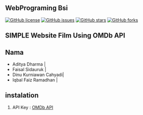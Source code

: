 ## WebPrograming Bsi

[![GitHub license](https://img.shields.io/badge/license-MIT-blue.svg)](https://github.com/isallls/webPrograming/blob/main/LICENSE)
[![GitHub issues](https://img.shields.io/github/issues/Bahrul-Rozak/url-to-code)](https://github.com/isallls/webPrograming/issues)
[![GitHub stars](https://img.shields.io/github/stars/Bahrul-Rozak/url-to-code)](https://github.com/isallls/webPrograming/stargazers)
[![GitHub forks](https://img.shields.io/github/forks/your-username/your-repo-name)](https://github.com/your-username/your-repo-name/network)

## SIMPLE Website Film Using OMDb API

## Nama

- Aditya Dharma |
- Faisal Sidauruk |
- Dinu Kurniawan Cahyadi|
- Iqbal Faiz Ramadhan |

## instalation

1. API Key :
   [OMDb API](https://www.omdbapi.com/)

